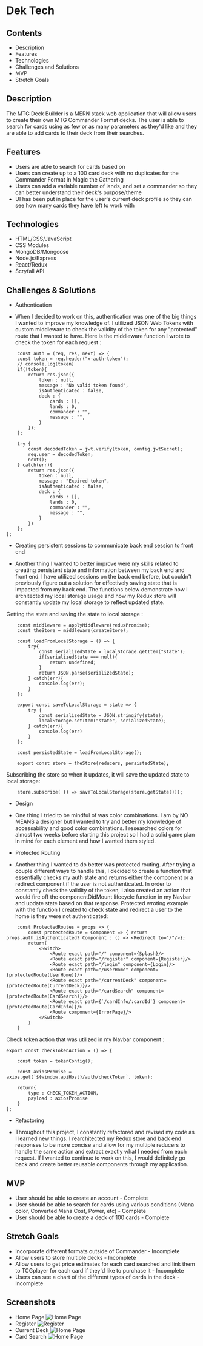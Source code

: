# Dek Tech

## Contents
* Description
* Features
* Technologies
* Challenges and Solutions
* MVP
* Stretch Goals

## Description
The MTG Deck Builder is a MERN stack web application that will allow users to create their own MTG Commander Format decks. The user is able to search for cards using as few or as many parameters as they'd like and they are able to add cards to their deck from their searches. 

## Features
* Users are able to search for cards based on 
* Users can create up to a 100 card deck with no duplicates for the Commander Format in Magic the Gathering
* Users can add a variable number of lands, and set a commander so they can better understand their deck's purpose/theme
* UI has been put in place for the user's current deck profile so they can see how many cards they have left to work with

## Technologies
- HTML/CSS/JavaScript
- CSS Modules
- MongoDB/Mongoose
- Node.js/Express
- React/Redux
- Scryfall API

## Challenges & Solutions
* Authentication
- When I decided to work on this, authentication was one of the big things I wanted to improve my knowledge of. I utilized JSON Web Tokens with custom middleware to check the validity of the token for any "protected" route that I wanted to have. Here is the middleware function I wrote to check the token for each request : 
```
    const auth = (req, res, next) => {
    const token = req.header("x-auth-token");
    // console.log(token)
    if(!token){
        return res.json({
            token : null,
            message : "No valid token found",
            isAuthenticated : false,
            deck : {
                cards : [],
                lands : 0,
                commander : "",
                message : "",
            }
        });
    };
    
    try {
        const decodedToken = jwt.verify(token, config.jwtSecret);
        req.user = decodedToken;
        next();
    } catch(err){
        return res.json({
            token : null,
            message : "Expired token",
            isAuthenticated : false,
            deck : {
                cards : [],
                lands : 0,
                commander : "",
                message : "",
            }
        })
    };
};
```
* Creating persistent sessions to communicate back end session to front end
- Another thing I wanted to better improve were my skills related to creating persistent state and information between my back end and front end. I have utilized sessions on the back end before, but couldn't previously figure out a solution for effectively saving state that is impacted from my back end. The functions below demonstrate how I architected my local storage usage and how my Redux store will constantly update my local storage to reflect updated state.

Getting the state and saving the state to local storage : 
```
    const middleware = applyMiddleware(reduxPromise);
    const theStore = middleware(createStore);

    const loadFromLocalStorage = () => {
        try{
            const serializedState = localStorage.getItem("state");
            if(serializedState === null){
                return undefined;
            }
            return JSON.parse(serializedState);
        } catch(err){
            console.log(err);
        }
    };

    export const saveToLocalStorage = state => {
        try {
            const serializedState = JSON.stringify(state);
            localStorage.setItem("state", serializedState);
        } catch(err){
            console.log(err)
        }
    };

    const persistedState = loadFromLocalStorage();

    export const store = theStore(reducers, persistedState);

```
Subscribing the store so when it updates, it will save the updated state to local storage:
```
    store.subscribe( () => saveToLocalStorage(store.getState()));
```
* Design
- One thing I tried to be mindful of was color combinations. I am by NO MEANS a designer but I wanted to try and better my knowledge of accessability and good color combinations. I researched colors for almost two weeks before starting this project so I had a solid game plan in mind for each element and how I wanted them styled.
* Protected Routing
- Another thing I wanted to do better was protected routing. After trying a couple different ways to handle this, I decided to create a function that essentially checks my auth state and returns either the component or a redirect component if the user is not authenticated. In order to constantly check the validity of the token, I also created an action that would fire off the componentDidMount lifecycle function in my Navbar and update state based on that response.
Protected wroting example with the function I created to check state and redirect a user to the home is they were not authenticated:
```
    const ProtectedRoutes = props => {
        const protectedRoute = Component => { return props.auth.isAuthenticated? Component : () => <Redirect to="/"/>};
        return(
            <Switch>
                <Route exact path="/" component={Splash}/>
                <Route exact path="/register" component={Register}/>
                <Route exact path="/login" component={Login}/>
                <Route exact path="/userHome" component={protectedRoute(UserHome)}/>
                <Route exact path="/currentDeck" component={protectedRoute(CurrentDeck)}/>
                <Route exact path="/cardSearch" component={protectedRoute(CardSearch)}/>
                <Route exact path={`/cardInfo/:cardId`} component={protectedRoute(CardInfo)}/>
                <Route component={ErrorPage}/>
            </Switch>
        )
    }
```
Check token action that was utilized in my Navbar component :
```
export const checkTokenAction = () => {

    const token = tokenConfig();

    const axiosPromise = axios.get(`${window.apiHost}/auth/checkToken`, token);
    
    return{
        type : CHECK_TOKEN_ACTION,
        payload : axiosPromise
    }
};
```

* Refactoring
- Throughout this project, I constantly refactored and revised my code as I learned new things. I rearchitected my Redux store and back end responses to be more concise and allow for my multiple reducers to handle the same action and extract exactly what I needed from each request. If I wanted to continue to work on this, I would definitely go back and create better reusable components through my application.

## MVP
* User should be able to create an account - Complete
* User should be able to search for cards using various conditions (Mana color, Converted Mana Cost, Power, etc) - Complete
* User should be able to create a deck of 100 cards - Complete


## Stretch Goals
* Incorporate different formats outside of Commander - Incomplete
* Allow users to store multiple decks - Incomplete
* Allow users to get price estimates for each card searched and link them to TCGplayer for each card if they'd like to purchase it - Incomplete
* Users can see a chart of the different types of cards in the deck - Incomplete

## Screenshots
* Home Page
![Home Page](./front-end/public/images/homePage.png)
* Register
![Register](./front-end/public/images/register.png)
* Current Deck
![Home Page](./front-end/public/images/currentDeck.png)
* Card Search
![Home Page](./front-end/public/images/cardSearch.png)
